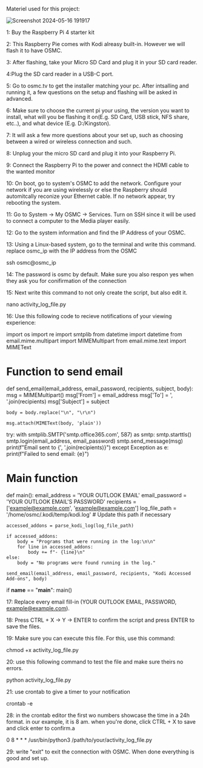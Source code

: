 Materiel used for this project:


![Screenshot 2024-05-16 191917](https://github.com/AmirGeorgesHaya/Unix_Project/assets/129766673/08cf83a3-fe7d-480f-8aba-06c913f93b48)

1: Buy  the Raspberry Pi 4 starter kit

2: This Raspberry Pie comes with Kodi alreasy built-in. However we will flash it to have OSMC.

3: After flashing, take your Micro SD Card and plug it in your SD card reader.

4:Plug the SD card reader in a USB-C port.

5:  Go to osmc.tv to get the installer matching your pc. After intsalling and running it, a few questions on the setup and flashing will be asked in advanced.

6: Make sure to choose the current pi your using, the version you want to install, what will you be flashing it on(E.g. SD Card, USB stick, NFS share, etc..), and what device (E.g. D:/Kingston).

7: It will ask a few more questions about your set up, such as choosing between a wired or wireless connection and such.

8: Unplug your the micro SD card and plug it into your Raspberry Pi.

9: Connect the Raspberry Pi to the power and connect the HDMI cable to the wanted monitor

10: On boot, go to system's OSMC to add the network. Configure your network if you are using wirelessly or else the Raspberry should automitcally reconize your Ethernet cable. If no network appear, try rebooting the system.

11: Go to System -> My OSMC -> Services. Turn on SSH since it will be used to connect a computer to the Media player easily.

12: Go to the system information and find the IP Address of your OSMC. 

13: Using a Linux-based system, go to the terminal and write this command. replace osmc_ip with the IP address from the OSMC

ssh osmc@osmc_ip

14: The password is osmc by default. Make sure you also respon yes when they ask you for conifirmation of the connection

15: Next write this command to not only create the script, but also edit it.

nano activity_log_file.py

16: Use this following code to recieve notifications of your viewing experience:

import os
import re
import smtplib
from datetime import datetime
from email.mime.multipart import MIMEMultipart
from email.mime.text import MIMEText

# Function to send email
def send_email(email_address, email_password, recipients, subject, body):
	msg = MIMEMultipart()
	msg['From'] = email_address
	msg['To'] = ', '.join(recipients)
	msg['Subject'] = subject

	body = body.replace("\n", "\r\n")

	msg.attach(MIMEText(body, 'plain'))

try:
    	with smtplib.SMTP('smtp.office365.com', 587) as smtp:
        	smtp.starttls()
        	smtp.login(email_address, email_password)
        	smtp.send_message(msg)
    	print(f"Email sent to {', '.join(recipients)}")
	except Exception as e:
    	print(f"Failed to send email: {e}")

# Main function
def main():
	email_address = 'YOUR OUTLOOK EMAIL'
	email_password = 'YOUR OUTLOOK EMAIL'S PASSWORD'
	recipients = ['example@example.com', 'example@example.com']
	log_file_path = '/home/osmc/.kodi/temp/kodi.log'  # Update this path if necessary

	accessed_addons = parse_kodi_log(log_file_path)

	if accessed_addons:
    	body = "Programs that were running in the log:\n\n"
    	for line in accessed_addons:
        	body += f"- {line}\n"
	else:
    	body = "No programs were found running in the log."

	send_email(email_address, email_password, recipients, "Kodi Accessed Add-ons", body)

if __name__ == "__main__":
	main()


17: Replace every email fill-in (YOUR OUTLOOK EMAIL, PASSWORD, example@example.com).

18: Press CTRL + X -> Y -> ENTER to confirm the script and press ENTER to save the files.

19: Make sure you can execute this file. For this, use this command:

chmod +x activity_log_file.py

20: use this following command to test the file and make sure theirs no errors. 

python activity_log_file.py

21: use crontab to give a timer to your notification

crontab -e

28: in the crontab editor the first wo numbers showcase the time in a 24h format. in our example, it is 8 am. when you're done, click CTRL + X to save and click enter to confirm.a

0 8 * * * /usr/bin/python3 /path/to/your/activity_log_file.py

29: write "exit" to exit the connection with OSMC. When done everything is good and set up.
